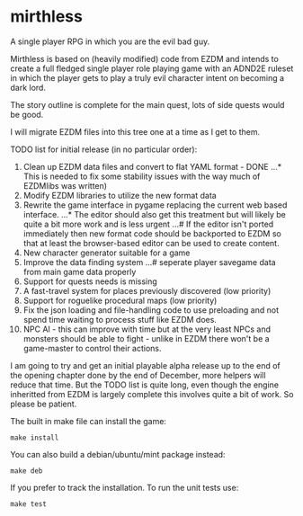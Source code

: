 # mirthless
A single player RPG in which you are the evil bad guy.

Mirthless is based on (heavily modified) code from EZDM and intends to create a full fledged single player role playing game with an ADND2E ruleset in which the player gets to play a truly evil character intent on becoming a dark lord.

The story outline is complete for the main quest, lots of side quests would be good.

I will migrate EZDM files into this tree one at a time as I get to them.

TODO list for initial release (in no particular order):
1. Clean up EZDM data files and convert to flat YAML format - DONE
...* This is needed to fix some stability issues with the way much of EZDMlibs was written)
2. Modify EZDM libraries to utilize the new format data
3. Rewrite the game interface in pygame replacing the current web based interface. 
...* The editor should also get this treatment but will likely be quite a bit more work and is less urgent
...# If the editor isn't ported immediately then new format code should be backported to EZDM so that at least the browser-based editor can be used to create content.
4. New character generator suitable for a game
5. Improve the data finding system
...# seperate player savegame data from main game data properly
6. Support for quests needs is missing
7. A fast-travel system for places previously discovered (low priority)
8. Support for roguelike procedural maps (low priority)
9. Fix the json loading and file-handling code to use preloading and not spend time waiting to process stuff like EZDM does.
10. NPC AI - this can improve with time but at the very least NPCs and monsters should be able to fight - unlike in EZDM there won't be a game-master to control their actions.

I am going to try and get an initial playable alpha release up to the end of the opening chapter done by the end of December, more helpers will reduce that time. But the TODO list is quite long, even though the engine inheritted from EZDM is largely complete this involves quite a bit of work. So please be patient.

The built in make file can install the game:

`make install`

You can also build a debian/ubuntu/mint package instead:

`make deb`

If you prefer to track the installation.
To run the unit tests use:

`make test`
